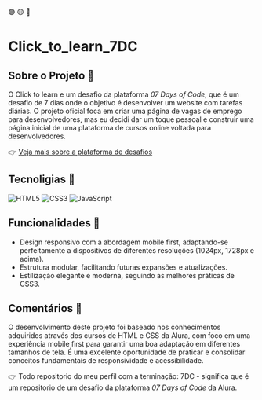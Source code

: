 🟢 🟡 🔴

# Click_to_learn_7DC

## Sobre o Projeto :paperclip:

O Click to learn e um desafio da plataforma *07 Days of Code*, que é um desafio de 7 dias onde o objetivo é desenvolver um website com tarefas diárias. O projeto oficial foca em criar uma página de vagas de emprego para desenvolvedores, mas eu decidi dar um toque pessoal e construir uma página inicial de uma plataforma de cursos online voltada para desenvolvedores.

👉 [Veja mais sobre a plataforma de desafios](https://7daysofcode.io/)


## Tecnoligias :gem:

![HTML5](https://img.shields.io/badge/html5-%23E34F26.svg?style=for-the-badge&logo=html5&logoColor=white)
![CSS3](https://img.shields.io/badge/css3-%231572B6.svg?style=for-the-badge&logo=css3&logoColor=white)
![JavaScript](https://img.shields.io/badge/javascript-%23323330.svg?style=for-the-badge&logo=javascript&logoColor=%23F7DF1E)


## Funcionalidades :rocket:

- Design responsivo com a abordagem mobile first, adaptando-se perfeitamente a dispositivos de diferentes resoluções (1024px, 1728px e acima).
- Estrutura modular, facilitando futuras expansões e atualizações.
- Estilização elegante e moderna, seguindo as melhores práticas de CSS3.


## Comentários :speech_balloon:

O desenvolvimento deste projeto foi baseado nos conhecimentos adquiridos através dos cursos de HTML e CSS da Alura, com foco em uma experiência mobile first para garantir uma boa adaptação em diferentes tamanhos de tela. É uma excelente oportunidade de praticar e consolidar conceitos fundamentais de responsividade e acessibilidade.

👉 Todo repositorio do meu perfil com a terminação: 7DC - significa que é um repositorio de um desafio da plataforma *07 Days of Code* da Alura.